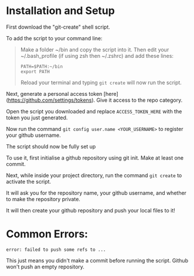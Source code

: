 # Installation and Setup
First download the "git-create" shell script.

To add the script to your command line:

> Make a folder ~/bin and copy the script into it. Then edit your ~/.bash_profile (if using zsh then ~/.zshrc) and add these lines:
> ```
> PATH=$PATH:~/bin
> export PATH
> ```
> Reload your terminal and typing `git create` will now run the script.

Next, generate a personal access token [here]
(https://github.com/settings/tokens). Give it access to the repo category.

Open the script you downloaded and replace `ACCESS_TOKEN_HERE` with the token you just generated.

Now run the command `git config user.name <YOUR_USERNAME>` to register your github username.

The script should now be fully set up

To use it, first initialise a github repository using git init. Make at least one commit.

Next, while inside your project directory, run the command `git create` to activate the script.

It will ask you for the repository name, your github username, and whether to make the repository private.

It will then create your github repository and push your local files to it!

# Common Errors:

`error: failed to push some refs to ...`

This just means you didn't make a commit before running the script. Github won't push an empty repository.